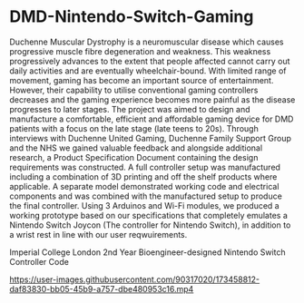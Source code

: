 # DMD-Nintendo-Switch-Gaming
Duchenne Muscular Dystrophy is a neuromuscular disease which causes progressive muscle fibre degeneration and weakness. This weakness progressively advances to the extent that people affected cannot carry out daily activities and are eventually wheelchair-bound. With limited range of movement, gaming has become an important source of entertainment. However, their capability to utilise conventional gaming controllers decreases and the gaming experience becomes more painful as the disease progresses to later stages. The project was aimed to design and manufacture a comfortable, efficient and affordable gaming device for DMD patients with a focus on the late stage (late teens to 20s).
Through interviews with Duchenne United Gaming, Duchenne Family Support Group and the NHS we gained valuable feedback and alongside additional research, a Product Specification Document containing the design requirements was constructed. 
A full controller setup was manufactured including a combination of 3D printing and off the shelf products where applicable. A separate model demonstrated working code and electrical components and was combined with the manufactured setup to produce the final controller. Using 3 Arduinos and Wi-Fi modules, we produced a working prototype based on our specifications that completely emulates a Nintendo Switch Joycon (The controller for Nintendo Switch), in addition to a wrist rest in line with our user reqwuirements. 

Imperial College London 2nd Year Bioengineer-designed Nintendo Switch Controller Code


https://user-images.githubusercontent.com/90317020/173458812-daf83830-bb05-45b9-a757-dbe480953c16.mp4


